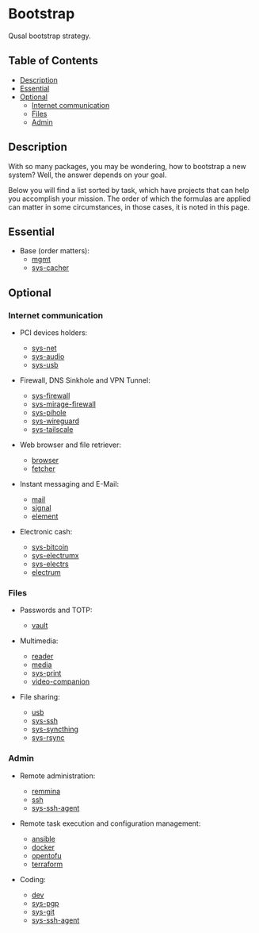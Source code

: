 # Bootstrap

Qusal bootstrap strategy.

## Table of Contents

*   [Description](#description)
*   [Essential](#essential)
*   [Optional](#optional)
    *   [Internet communication](#internet-communication)
    *   [Files](#files)
    *   [Admin](#admin)

## Description

With so many packages, you may be wondering, how to bootstrap a new system?
Well, the answer depends on your goal.

Below you will find a list sorted by task, which have projects that can help
you accomplish your mission. The order of which the formulas are applied can
matter in some circumstances, in those cases, it is noted in this page.

## Essential

*   Base (order matters):
    *   [mgmt](../salt/mgmt/README.md)
    *   [sys-cacher](../salt/sys-cacher/README.md)

## Optional

### Internet communication

*   PCI devices holders:
    *   [sys-net](../salt/sys-net/README.md)
    *   [sys-audio](../salt/sys-audio/README.md)
    *   [sys-usb](../salt/sys-usb/README.md)

*   Firewall, DNS Sinkhole and VPN Tunnel:
    *   [sys-firewall](../salt/sys-firewall/README.md)
    *   [sys-mirage-firewall](../salt/sys-mirage-firewall/README.md)
    *   [sys-pihole](../salt/sys-pihole/README.md)
    *   [sys-wireguard](../salt/sys-wireguard/README.md)
    *   [sys-tailscale](../salt/sys-tailscale/README.md)

*   Web browser and file retriever:
    *   [browser](../salt/browser/README.md)
    *   [fetcher](../salt/fetcher/README.md)

*   Instant messaging and E-Mail:
    *   [mail](../salt/mail/README.md)
    *   [signal](../salt/signal/README.md)
    *   [element](../salt/element/README.md)

*   Electronic cash:
    *   [sys-bitcoin](../salt/sys-bitcoin/README.md)
    *   [sys-electrumx](../salt/sys-electrumx/README.md)
    *   [sys-electrs](../salt/sys-electrs/README.md)
    *   [electrum](../salt/electrum/README.md)

### Files

*   Passwords and TOTP:
    *   [vault](../salt/vault/README.md)

*   Multimedia:
    *   [reader](../salt/reader/README.md)
    *   [media](../salt/media/README.md)
    *   [sys-print](../salt/sys-print/README.md)
    *   [video-companion](../salt/video-companion/README.md)

*   File sharing:
    *   [usb](../salt/usb/README.md)
    *   [sys-ssh](../salt/sys-ssh/README.md)
    *   [sys-syncthing](../salt/sys-syncthing/README.md)
    *   [sys-rsync](../salt/sys-rsync/README.md)

### Admin

*   Remote administration:
    *   [remmina](../salt/remmina/README.md)
    *   [ssh](../salt/ssh/README.md)
    *   [sys-ssh-agent](../salt/sys-ssh-agent/README.md)

*   Remote task execution and configuration management:
    *   [ansible](../salt/ansible/README.md)
    *   [docker](../salt/docker/README.md)
    *   [opentofu](../salt/opentofu/README.md)
    *   [terraform](../salt/terraform/README.md)

*   Coding:
    *   [dev](../salt/dev/README.md)
    *   [sys-pgp](../salt/sys-pgp/README.md)
    *   [sys-git](../salt/sys-git/README.md)
    *   [sys-ssh-agent](../salt/sys-ssh-agent/README.md)
